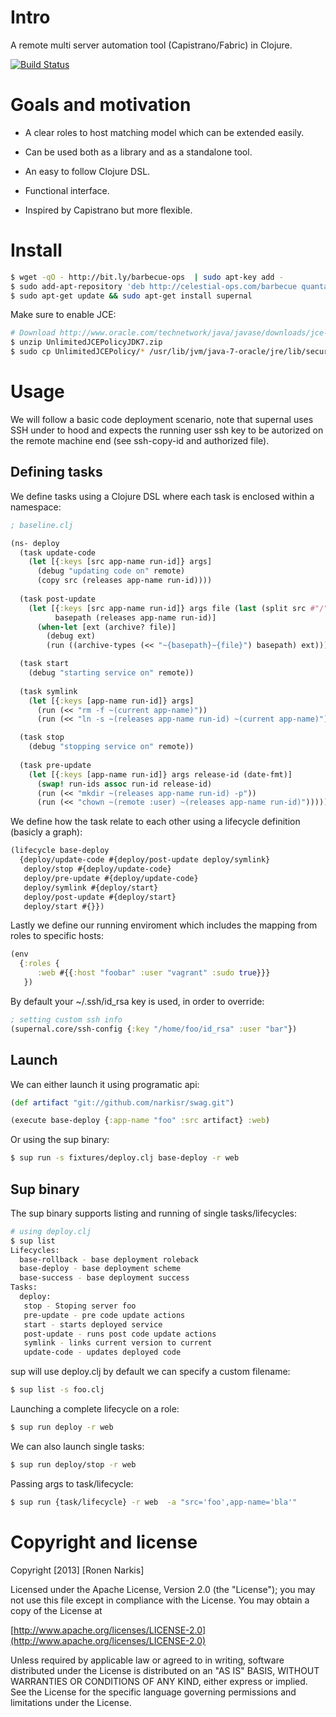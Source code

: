 # Intro

A remote multi server automation tool (Capistrano/Fabric) in Clojure.


[![Build Status](https://travis-ci.org/re-ops/re-mote.png)](https://travis-ci.org/re-ops/re-mote)

# Goals and motivation
 
 * A clear roles to host matching model which can be extended easily.
 
 * Can be used both as a library and as a standalone tool.

 * An easy to follow Clojure DSL. 

 * Functional interface.

 * Inspired by Capistrano but more flexible.

# Install 

```bash 
$ wget -qO - http://bit.ly/barbecue-ops  | sudo apt-key add -
$ sudo add-apt-repository 'deb http://celestial-ops.com/barbecue quantal main'
$ sudo apt-get update && sudo apt-get install supernal
```

Make sure to enable JCE:

```bash
# Download http://www.oracle.com/technetwork/java/javase/downloads/jce-7-download-432124.html
$ unzip UnlimitedJCEPolicyJDK7.zip
$ sudo cp UnlimitedJCEPolicy/* /usr/lib/jvm/java-7-oracle/jre/lib/security/
```

# Usage

We will follow a basic code deployment scenario, note that supernal uses SSH under to hood and expects the running user ssh key to be autorized on the remote machine end (see ssh-copy-id and authorized file).

## Defining tasks

We define tasks using a Clojure DSL where each task is enclosed within a namespace:

```clojure
; baseline.clj

(ns- deploy 
  (task update-code
    (let [{:keys [src app-name run-id]} args]
      (debug "updating code on" remote) 
      (copy src (releases app-name run-id)))) 
 
  (task post-update
    (let [{:keys [src app-name run-id]} args file (last (split src #"/")) 
          basepath (releases app-name run-id)]
      (when-let [ext (archive? file)]
        (debug ext)
        (run ((archive-types (<< "~{basepath}~{file}") basepath) ext)))))

  (task start 
    (debug "starting service on" remote)) 
 
  (task symlink
    (let [{:keys [app-name run-id]} args]
      (run (<< "rm -f ~(current app-name)"))
      (run (<< "ln -s ~(releases app-name run-id) ~(current app-name)"))))

  (task stop
    (debug "stopping service on" remote))
     
  (task pre-update
    (let [{:keys [app-name run-id]} args release-id (date-fmt)]
      (swap! run-ids assoc run-id release-id)
      (run (<< "mkdir ~(releases app-name run-id) -p"))
      (run (<< "chown ~(remote :user) ~(releases app-name run-id)"))))) 
```

We define how the task relate to each other using a lifecycle definition (basicly a graph):

```clojure
(lifecycle base-deploy
  {deploy/update-code #{deploy/post-update deploy/symlink}
   deploy/stop #{deploy/update-code}
   deploy/pre-update #{deploy/update-code}
   deploy/symlink #{deploy/start} 
   deploy/post-update #{deploy/start}
   deploy/start #{}})
```

Lastly we define our running enviroment which includes the mapping from roles to specific hosts:

```clojure
(env 
  {:roles {
      :web #{{:host "foobar" :user "vagrant" :sudo true}}}
   })

```

By default your ~/.ssh/id_rsa key is used, in order to override:

```clojure
; setting custom ssh info
(supernal.core/ssh-config {:key "/home/foo/id_rsa" :user "bar"})
```


## Launch
We can either launch it using programatic api:

```clojure
(def artifact "git://github.com/narkisr/swag.git")

(execute base-deploy {:app-name "foo" :src artifact} :web)
```

Or using the sup binary:

```bash
$ sup run -s fixtures/deploy.clj base-deploy -r web
```

## Sup binary

The sup binary supports listing and running of single tasks/lifecycles:

```bash 
# using deploy.clj 
$ sup list 
Lifecycles:
  base-rollback - base deployment roleback
  base-deploy - base deployment scheme
  base-success - base deployment success
Tasks:
  deploy:
   stop - Stoping server foo
   pre-update - pre code update actions
   start - starts deployed service
   post-update - runs post code update actions
   symlink - links current version to current
   update-code - updates deployed code
```

sup will use deploy.clj by default we can specify a custom filename:

```bash
$ sup list -s foo.clj
```

Launching a complete lifecycle on a role:

```bash 
$ sup run deploy -r web 
```

We can also launch single tasks:

```bash
$ sup run deploy/stop -r web 
```

Passing args to task/lifecycle:

```bash
$ sup run {task/lifecycle} -r web  -a "src='foo',app-name='bla'"
```

# Copyright and license

Copyright [2013] [Ronen Narkis]

Licensed under the Apache License, Version 2.0 (the "License");
you may not use this file except in compliance with the License.
You may obtain a copy of the License at

  [http://www.apache.org/licenses/LICENSE-2.0](http://www.apache.org/licenses/LICENSE-2.0)

Unless required by applicable law or agreed to in writing, software
distributed under the License is distributed on an "AS IS" BASIS,
WITHOUT WARRANTIES OR CONDITIONS OF ANY KIND, either express or implied.
See the License for the specific language governing permissions and
limitations under the License.

